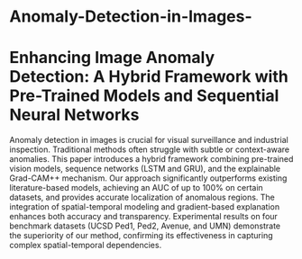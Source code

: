 # Anomaly-Detection-in-Images-
# Enhancing Image Anomaly Detection: A Hybrid Framework with Pre-Trained Models and Sequential Neural Networks
Anomaly detection in images is crucial for visual surveillance and industrial inspection. 
Traditional methods often struggle with subtle or context-aware anomalies.
This paper introduces a hybrid framework combining pre-trained vision models, sequence networks (LSTM and GRU), and the explainable Grad-CAM++ mechanism. 
Our approach significantly outperforms existing literature-based models, achieving an AUC of up to 100% on certain datasets, and provides accurate localization of anomalous regions. 
The integration of spatial-temporal modeling and gradient-based explanation enhances both accuracy and transparency.
Experimental results on four benchmark datasets (UCSD Ped1, Ped2, Avenue, and UMN) demonstrate the superiority of our method, confirming its effectiveness in capturing complex spatial-temporal dependencies.

